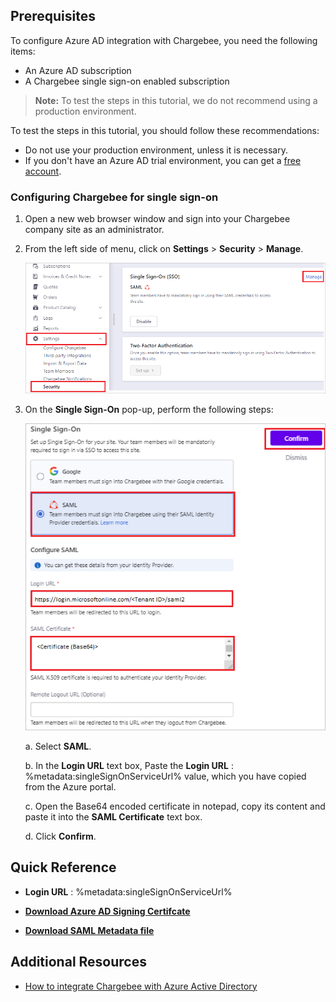 ## Prerequisites

To configure Azure AD integration with Chargebee, you need the following items:

- An Azure AD subscription
- A Chargebee single sign-on enabled subscription

> **Note:**
> To test the steps in this tutorial, we do not recommend using a production environment.

To test the steps in this tutorial, you should follow these recommendations:

- Do not use your production environment, unless it is necessary.
- If you don't have an Azure AD trial environment, you can get a [free account](https://azure.microsoft.com/free/).

### Configuring Chargebee for single sign-on

1. Open a new web browser window and sign into your Chargebee company site as an administrator.

2. From the left side of menu, click on **Settings** > **Security** > **Manage**.

	![Chargebee configuration](./media/config01.png)

3. On the **Single Sign-On** pop-up, perform the following steps:

	![Chargebee configuration](./media/config02.png)

	a. Select **SAML**.

	b. In the **Login URL** text box, Paste the **Login URL** : %metadata:singleSignOnServiceUrl% value, which you have copied from the Azure portal.

	c. Open the Base64 encoded certificate in notepad, copy its content and paste it into the **SAML Certificate** text box.

	d. Click **Confirm**.

## Quick Reference

* **Login URL** : %metadata:singleSignOnServiceUrl%

* **[Download Azure AD Signing Certifcate](%metadata:CertificateDownloadRawUrl%)**

* **[Download SAML Metadata file](%metadata:metadataDownloadUrl%)**

## Additional Resources

* [How to integrate Chargebee with Azure Active Directory](https://docs.microsoft.com/azure/active-directory/saas-apps/chargebee-tutorial)

